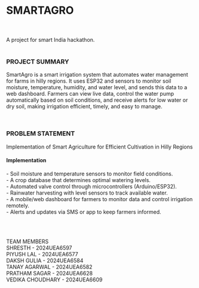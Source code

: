 <h1>SMARTAGRO</h1>
<br><br>
A project for smart India hackathon.
<br><br>

<h3>PROJECT SUMMARY</h3>
<p>SmartAgro is a smart irrigation system that automates water management for farms in hilly regions. It uses ESP32 and sensors to monitor soil moisture, temperature, humidity, and water level, and sends this data to a web dashboard. Farmers can view live data, control the water pump automatically based on soil conditions, and receive alerts for low water or dry soil, making irrigation efficient, timely, and easy to manage.</p>
<br>

<h3>PROBLEM STATEMENT</h3>
<p>Implementation of Smart Agriculture for Efficient Cultivation in Hilly Regions</p>

<h4>Implementation </h4>
<p>- Soil moisture and temperature sensors to monitor field conditions.<br>
- A crop database that determines optimal watering levels.<br>
- Automated valve control through microcontrollers (Arduino/ESP32).<br>
- Rainwater harvesting with level sensors to track available water.<br>
- A mobile/web dashboard for farmers to monitor data and control irrigation remotely.<br>
- Alerts and updates via SMS or app to keep farmers informed.</p>
<br><br>

TEAM MEMBERS
<br>
SHRESTH - 2024UEA6597<br>
PIYUSH LAL - 2024UEA6577<br>
DAKSH GULIA - 2024UEA6584<br>
TANAY AGARWAL - 2024UEA6582<br>
PRATHAM SAGAR - 2024UEA6628<br>
VEDIKA CHOUDHARY - 2024UEA6609

